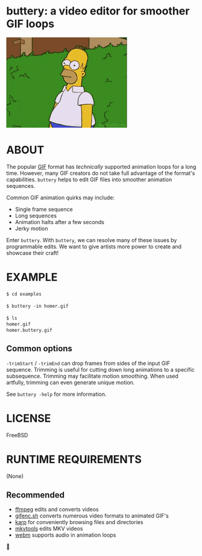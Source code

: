 # buttery: a video editor for smoother GIF loops

![examples/homer.buttery.gif](examples/homer.buttery.gif)

# ABOUT

The popular [GIF](https://en.wikipedia.org/wiki/GIF) format has *technically* supported animation loops for a long time. However, many GIF creators do not take full advantage of the format's capabilities. `buttery` helps to edit GIF files into smoother animation sequences.

Common GIF animation quirks may include:

* Single frame sequence
* Long sequences
* Animation halts after a few seconds
* Jerky motion

Enter `buttery`. With `buttery`, we can resolve many of these issues by programmable edits. We want to give artists more power to create and showcase their craft!

# EXAMPLE

```console
$ cd examples

$ buttery -in homer.gif

$ ls
homer.gif
homer.buttery.gif
```

## Common options

`-trimStart` / `-trimEnd` can drop frames from sides of the input GIF sequence. Trimming is useful for cutting down long animations to a specific subsequence. Trimming may facilitate motion smoothing. When used artfully, trimming can even generate unique motion.

See `buttery -help` for more information.

# LICENSE

FreeBSD

# RUNTIME REQUIREMENTS

(None)

## Recommended

* [ffmpeg](https://ffmpeg.org/) edits and converts videos
* [gifenc.sh](https://github.com/thevangelist/FFMPEG-gif-script-for-bash) converts numerous video formats to animated GIF's
* [karp](https://github.com/mcandre/karp) for conveniently browsing files and directories
* [mkvtools](https://emmgunn.com/wp/mkvtools-home/) edits MKV videos
* [webm](https://www.webmproject.org/) supports audio in animation loops

🧈

